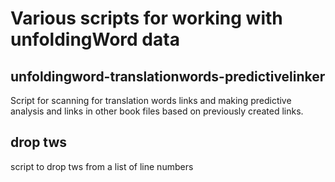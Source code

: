 # Various scripts for working with unfoldingWord data


## unfoldingword-translationwords-predictivelinker
Script for scanning for translation words links and making predictive analysis and links in other book files based on previously created links.

## drop tws
script to drop tws from a list of line numbers
